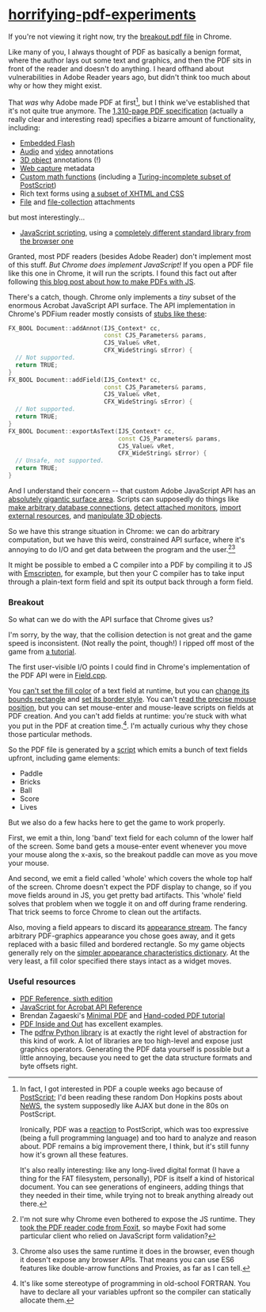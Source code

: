 # [horrifying-pdf-experiments](https://github.com/osnr/horrifying-pdf-experiments)

If you're not viewing it right now, try the
[breakout.pdf file](https://rawgit.com/osnr/horrifying-pdf-experiments/master/breakout.pdf)
in Chrome.

Like many of you, I always thought of PDF as basically a benign
format, where the author lays out some text and graphics, and then the
PDF sits in front of the reader and doesn't do anything. I heard
offhand about vulnerabilities in Adobe Reader years ago, but didn't
think too much about why or how they might exist.

That _was_ why Adobe made PDF at first[^ps], but I think we've
established that it's not quite true anymore. The
[1,310-page PDF specification][spec] (actually a really clear and
interesting read) specifies a bizarre amount of functionality,
including:

[spec]: https://www.adobe.com/content/dam/Adobe/en/devnet/acrobat/pdfs/pdf_reference_1-7.pdf

- [Embedded Flash][]
- [Audio][] and [video][] annotations
- [3D object][] annotations (!)
- [Web capture](https://www.adobe.com/content/dam/Adobe/en/devnet/acrobat/pdfs/pdf_reference_1-7.pdf#page=946) metadata
- [Custom math functions][] (including a [Turing-incomplete subset of
PostScript][])
- Rich text forms using [a subset of XHTML and CSS][]
- [File][] and [file-collection][] attachments

[Embedded Flash]: https://www.adobe.com/content/dam/Adobe/en/devnet/acrobat/pdfs/pdf_reference_1-7.pdf#page=1123
[Audio]: https://www.adobe.com/content/dam/Adobe/en/devnet/acrobat/pdfs/pdf_reference_1-7.pdf#page=783
[Video]: https://www.adobe.com/content/dam/Adobe/en/devnet/acrobat/pdfs/pdf_reference_1-7.pdf#page=784
[3D object]: https://www.adobe.com/content/dam/Adobe/en/devnet/acrobat/pdfs/pdf_reference_1-7.pdf#page=789
[Custom math functions]: https://www.adobe.com/content/dam/Adobe/en/devnet/acrobat/pdfs/pdf_reference_1-7.pdf#page=166
[Turing-incomplete subset of PostScript]: https://www.adobe.com/content/dam/Adobe/en/devnet/acrobat/pdfs/pdf_reference_1-7.pdf#page=176
[a subset of XHTML and CSS]: https://www.adobe.com/content/dam/Adobe/en/devnet/acrobat/pdfs/pdf_reference_1-7.pdf#page=680
[File]: https://www.adobe.com/content/dam/Adobe/en/devnet/acrobat/pdfs/pdf_reference_1-7.pdf#page=638
[file-collection]: https://www.adobe.com/content/dam/Adobe/en/devnet/acrobat/pdfs/pdf_reference_1-7.pdf#page=588

but most interestingly...

- [JavaScript scripting][], using a
  [completely different standard library from the browser one][acrobatjs]

[JavaScript scripting]: https://www.adobe.com/content/dam/Adobe/en/devnet/acrobat/pdfs/pdf_reference_1-7.pdf#page=709
[acrobatjs]: https://wwwimages2.adobe.com/content/dam/Adobe/en/devnet/acrobat/pdfs/js_api_reference.pdf

Granted, most PDF readers (besides Adobe Reader) don't implement most
of this stuff. _But Chrome does implement JavaScript!_ If you open a
PDF file like this one in Chrome, it will run the scripts. I found
this fact out after following
[this blog post about how to make PDFs with JS](https://mariomalwareanalysis.blogspot.com/2012/02/how-to-embed-javascript-into-pdf.html).

There's a catch, though. Chrome only implements a _tiny_ subset of the
enormous Acrobat JavaScript API surface. The API implementation in
Chrome's PDFium reader mostly consists of
[stubs like these](https://pdfium.googlesource.com/pdfium/+/chromium/2557/fpdfsdk/src/javascript/Document.cpp#258):

```cpp
FX_BOOL Document::addAnnot(IJS_Context* cc,
                           const CJS_Parameters& params,
                           CJS_Value& vRet,
                           CFX_WideString& sError) {
  // Not supported.
  return TRUE;
}
FX_BOOL Document::addField(IJS_Context* cc,
                           const CJS_Parameters& params,
                           CJS_Value& vRet,
                           CFX_WideString& sError) {
  // Not supported.
  return TRUE;
}
FX_BOOL Document::exportAsText(IJS_Context* cc,
                               const CJS_Parameters& params,
                               CJS_Value& vRet,
                               CFX_WideString& sError) {
  // Unsafe, not supported.
  return TRUE;
}
```

And I understand their concern -- that custom Adobe JavaScript API has
an [absolutely gigantic surface area][]. Scripts can supposedly do
things like [make arbitrary database connections][],
[detect attached monitors][], [import external resources][], and
[manipulate 3D objects][].

[absolutely gigantic surface area]: https://wwwimages2.adobe.com/content/dam/Adobe/en/devnet/acrobat/pdfs/js_api_reference.pdf#page=3
[make arbitrary database connections]: https://wwwimages2.adobe.com/content/dam/Adobe/en/devnet/acrobat/pdfs/js_api_reference.pdf#page=36
[detect attached monitors]: https://wwwimages2.adobe.com/content/dam/Adobe/en/devnet/acrobat/pdfs/js_api_reference.pdf#page=537
[import external resources]: https://wwwimages2.adobe.com/content/dam/Adobe/en/devnet/acrobat/pdfs/js_api_reference.pdf#page=317
[manipulate 3D objects]: https://www.adobe.com/content/dam/Adobe/en/devnet/acrobat/pdfs/js_3d_api_reference.pdf

So we have this strange situation in Chrome: we can do arbitrary
computation, but we have this weird, constrained API surface, where
it's annoying to do I/O and get data between the program and the
user.[^situation][^es6]

It might be possible to embed a C compiler into a PDF by compiling it
to JS with [Emscripten][], for example, but then your C compiler has to
take input through a plain-text form field and spit its output back
through a form field.

[Emscripten]: https://kripken.github.io/emscripten-site/


[^ps]: In fact, I got interested in PDF a couple weeks ago because of
[PostScript](https://en.wikipedia.org/wiki/PostScript); I'd been reading these random Don Hopkins posts about
[NeWS](https://en.wikipedia.org/wiki/NeWS), the system supposedly like
AJAX but done in the 80s on PostScript.

    Ironically, PDF was a
    [reaction](https://en.wikipedia.org/wiki/Portable_Document_Format#PostScript)
    to PostScript, which was too expressive (being a full
    programming language) and too hard to analyze and reason
    about. PDF remains a big improvement there, I think, but
    it's still funny how it's grown all these features.

    It's also really interesting: like any long-lived digital format
    (I have a thing for the FAT filesystem, personally), PDF is itself
    a kind of historical document. You can see generations of
    engineers, adding things that they needed in their time, while
    trying not to break anything already out there.

[^situation]: I'm not sure why Chrome even bothered to expose the JS
    runtime. They
    [took the PDF reader code from Foxit](https://plus.google.com/+FrancoisBeaufort/posts/9wwSiWDDKKP),
    so maybe Foxit had some particular client who relied on JavaScript
    form validation?

[^es6]: Chrome also uses the same runtime it does in the browser, even
    though it doesn't expose any browser APIs. That means you can use
    ES6 features like double-arrow functions and Proxies, as far as I
    can tell.

### Breakout

So what can we do with the API surface that Chrome gives us?

I'm sorry, by the way, that the collision detection is not great and
the game speed is inconsistent. (Not really the point, though!) I
ripped off most of the game from
[a tutorial](https://developer.mozilla.org/en-US/docs/Games/Tutorials/2D_Breakout_game_pure_JavaScript).

The first user-visible I/O points I could find in Chrome's
implementation of the PDF API were in
[Field.cpp](https://pdfium.googlesource.com/pdfium/+/chromium/2524/fpdfsdk/src/javascript/Field.cpp).

You [can't set the fill color][SetFillColor] of a text field at
runtime, but you can [change its bounds rectangle][SetRect] and
[set its border style][SetBorderStyle]. You can't
[read the precise mouse position][mouseX], but you can set mouse-enter
and mouse-leave scripts on fields at PDF creation. And you can't add
fields at runtime: you're stuck with what you put in the PDF at
creation time.[^fortran]. I'm actually curious why they chose those
particular methods.

[SetFillColor]: https://pdfium.googlesource.com/pdfium/+/chromium/2524/fpdfsdk/src/javascript/Field.cpp#1631
[SetRect]: https://pdfium.googlesource.com/pdfium/+/chromium/2524/fpdfsdk/src/javascript/Field.cpp#2356
[SetBorderStyle]: https://pdfium.googlesource.com/pdfium/+/chromium/2524/fpdfsdk/src/javascript/Field.cpp#479
[mouseX]: https://pdfium.googlesource.com/pdfium/+/chromium/2524/fpdfsdk/src/javascript/Document.cpp#1107

So the PDF file is generated by a
[script](https://github.com/osnr/horrifying-pdf-experiments/blob/master/generate_breakout.py)
which emits a bunch of text fields upfront, including game elements:

- Paddle
- Bricks
- Ball
- Score
- Lives

But we also do a few hacks here to get the game to work properly.

First, we emit a thin, long 'band' text field for each column of the
lower half of the screen. Some band gets a mouse-enter event whenever
you move your mouse along the x-axis, so the breakout paddle can move
as you move your mouse.

And second, we emit a field called 'whole' which covers the whole top
half of the screen. Chrome doesn't expect the PDF display to change,
so if you move fields around in JS, you get pretty bad artifacts. This
'whole' field solves that problem when we toggle it on and off during
frame rendering. That trick seems to force Chrome to clean out the
artifacts.

Also, moving a field appears to discard its
[appearance stream](https://www.adobe.com/content/dam/Adobe/en/devnet/acrobat/pdfs/pdf_reference_1-7.pdf#page=612). The
fancy arbitrary PDF-graphics appearance you chose goes away, and it
gets replaced with a basic filled and bordered rectangle. So my game
objects generally rely on the
[simpler appearance characteristics dictionary](https://www.adobe.com/content/dam/Adobe/en/devnet/acrobat/pdfs/pdf_reference_1-7.pdf#page=642). At
the very least, a fill color specified there stays intact as a widget
moves.


[^fortran]: It's like some stereotype of programming in old-school
    FORTRAN. You have to declare all your variables upfront so the
    compiler can statically allocate them.

### Useful resources

- [PDF Reference, sixth edition][spec]
- [JavaScript for Acrobat API Reference][acrobatjs]
- Brendan Zagaeski's
  [Minimal PDF](https://brendanzagaeski.appspot.com/0004.html) and
  [Hand-coded PDF tutorial](https://brendanzagaeski.appspot.com/0005.html)
- [PDF Inside and Out](https://blogs.adobe.com/pdfdevjunkie/files/pdfdevjunkie/PDF_Inside_and_Out.pdf)
  has excellent examples.
- The [pdfrw Python library](https://github.com/pmaupin/pdfrw) is at
  exactly the right level of abstraction for this kind of work. A lot
  of libraries are too high-level and expose just graphics
  operators. Generating the PDF data yourself is possible but a little
  annoying, because you need to get the data structure formats and
  byte offsets right.
